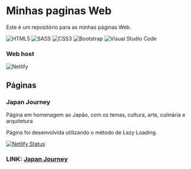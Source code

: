 <h1>Minhas paginas Web</h1>

<p>Este é um repositório para as minhas páginas Web.</p>

![HTML5](https://img.shields.io/badge/html5-%23E34F26.svg?style=for-the-badge&logo=html5&logoColor=white) ![SASS](https://img.shields.io/badge/SASS-hotpink.svg?style=for-the-badge&logo=SASS&logoColor=white) ![CSS3](https://img.shields.io/badge/css3-%231572B6.svg?style=for-the-badge&logo=css3&logoColor=white) ![Bootstrap](https://img.shields.io/badge/bootstrap-%238511FA.svg?style=for-the-badge&logo=bootstrap&logoColor=white) ![Visual Studio Code](https://img.shields.io/badge/Visual%20Studio%20Code-0078d7.svg?style=for-the-badge&logo=visual-studio-code&logoColor=white)

<h3>Web host</h3>

![Netlify](https://img.shields.io/badge/netlify-%23000000.svg?style=for-the-badge&logo=netlify&logoColor=#00C7B7)


<h2>Páginas</h2>

<h3>Japan Journey</h3>

<p>Página em homenagem ao Japão, com os temas, cultura, arte, culinária e arquitetura</p>

<p>Página foi desenvolvida utilizando o método de Lazy Loading.</p>

[![Netlify Status](https://api.netlify.com/api/v1/badges/44a5667b-d78c-43a0-9240-d0d248c2d700/deploy-status)](https://app.netlify.com/sites/japanjourney/deploys)

<h3>LINK: <a href="japanjourney.netlify.app">Japan Journey</a></h3>



